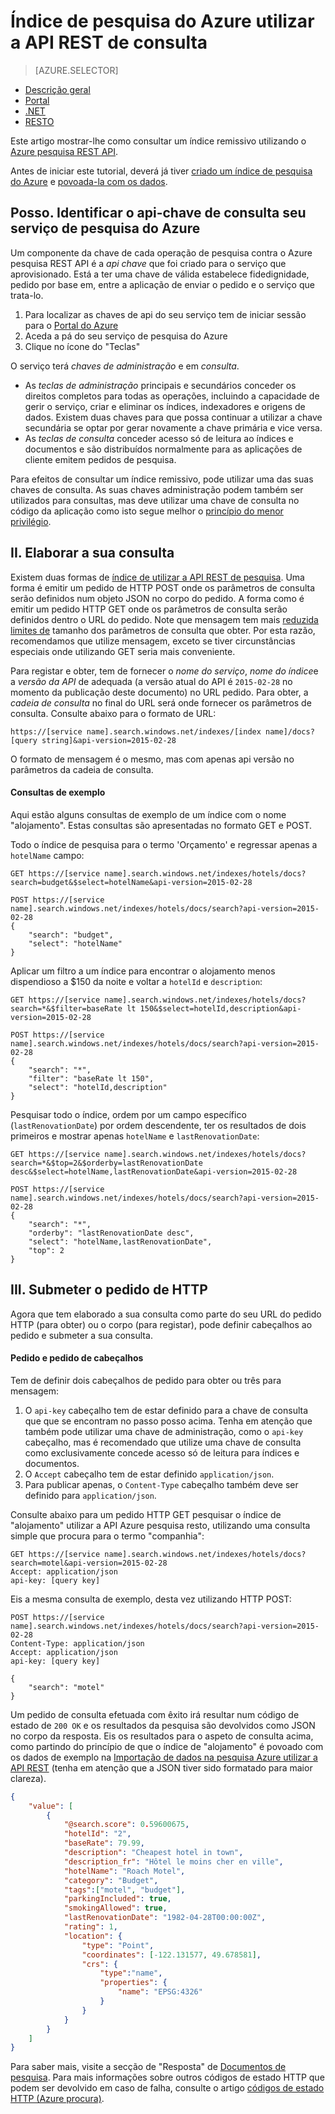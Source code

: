 <properties
    pageTitle="Índice de pesquisa Azure utilizar a API REST de consulta | Microsoft Azure | Serviço de pesquisa alojado na nuvem"
    description="Criar uma consulta de pesquisa na pesquisa Azure e utilizar parâmetros de pesquisa para filtrar e ordenar resultados de pesquisa."
    services="search"
    documentationCenter=""
    manager="jhubbard"
    authors="ashmaka"
/>

<tags
    ms.service="search"
    ms.devlang="na"
    ms.workload="search"
    ms.topic="get-started-article"
    ms.tgt_pltfrm="na"
    ms.date="08/29/2016"
    ms.author="ashmaka"/>

# <a name="query-your-azure-search-index-using-the-rest-api"></a>Índice de pesquisa do Azure utilizar a API REST de consulta
> [AZURE.SELECTOR]
- [Descrição geral](search-query-overview.md)
- [Portal](search-explorer.md)
- [.NET](search-query-dotnet.md)
- [RESTO](search-query-rest-api.md)

Este artigo mostrar-lhe como consultar um índice remissivo utilizando o [Azure pesquisa REST API](https://msdn.microsoft.com/library/azure/dn798935.aspx).

Antes de iniciar este tutorial, deverá já tiver [criado um índice de pesquisa do Azure](search-what-is-an-index.md) e [povoada-la com os dados](search-what-is-data-import.md).

## <a name="i-identify-your-azure-search-services-query-api-key"></a>Posso. Identificar o api-chave de consulta seu serviço de pesquisa do Azure
Um componente da chave de cada operação de pesquisa contra o Azure pesquisa REST API é a *api chave* que foi criado para o serviço que aprovisionado. Está a ter uma chave de válida estabelece fidedignidade, pedido por base em, entre a aplicação de enviar o pedido e o serviço que trata-lo.

1. Para localizar as chaves de api do seu serviço tem de iniciar sessão para o [Portal do Azure](https://portal.azure.com/)
2. Aceda a pá do seu serviço de pesquisa do Azure
3. Clique no ícone do "Teclas"

O serviço terá *chaves de administração* e em *consulta*.

 - As *teclas de administração* principais e secundários conceder os direitos completos para todas as operações, incluindo a capacidade de gerir o serviço, criar e eliminar os índices, indexadores e origens de dados. Existem duas chaves para que possa continuar a utilizar a chave secundária se optar por gerar novamente a chave primária e vice versa.
 - As *teclas de consulta* conceder acesso só de leitura ao índices e documentos e são distribuídos normalmente para as aplicações de cliente emitem pedidos de pesquisa.

Para efeitos de consultar um índice remissivo, pode utilizar uma das suas chaves de consulta. As suas chaves administração podem também ser utilizados para consultas, mas deve utilizar uma chave de consulta no código da aplicação como isto segue melhor o [princípio do menor privilégio](https://en.wikipedia.org/wiki/Principle_of_least_privilege).

## <a name="ii-formulate-your-query"></a>II. Elaborar a sua consulta
Existem duas formas de [índice de utilizar a API REST de pesquisa](https://msdn.microsoft.com/library/azure/dn798927.aspx). Uma forma é emitir um pedido de HTTP POST onde os parâmetros de consulta serão definidos num objeto JSON no corpo do pedido. A forma como é emitir um pedido HTTP GET onde os parâmetros de consulta serão definidos dentro o URL do pedido. Note que mensagem tem mais [reduzida limites de](https://msdn.microsoft.com/library/azure/dn798927.aspx) tamanho dos parâmetros de consulta que obter. Por esta razão, recomendamos que utilize mensagem, exceto se tiver circunstâncias especiais onde utilizando GET seria mais conveniente.

Para registar e obter, tem de fornecer o *nome do serviço*, *nome do índice*e a *versão da API* de adequada (a versão atual do API é `2015-02-28` no momento da publicação deste documento) no URL pedido. Para obter, a *cadeia de consulta* no final do URL será onde fornecer os parâmetros de consulta. Consulte abaixo para o formato de URL:

    https://[service name].search.windows.net/indexes/[index name]/docs?[query string]&api-version=2015-02-28

O formato de mensagem é o mesmo, mas com apenas api versão no parâmetros da cadeia de consulta.



#### <a name="example-queries"></a>Consultas de exemplo

Aqui estão alguns consultas de exemplo de um índice com o nome "alojamento". Estas consultas são apresentadas no formato GET e POST.

Todo o índice de pesquisa para o termo 'Orçamento' e regressar apenas a `hotelName` campo:

```
GET https://[service name].search.windows.net/indexes/hotels/docs?search=budget&$select=hotelName&api-version=2015-02-28

POST https://[service name].search.windows.net/indexes/hotels/docs/search?api-version=2015-02-28
{
    "search": "budget",
    "select": "hotelName"
}
```

Aplicar um filtro a um índice para encontrar o alojamento menos dispendioso a $150 da noite e voltar a `hotelId` e `description`:

```
GET https://[service name].search.windows.net/indexes/hotels/docs?search=*&$filter=baseRate lt 150&$select=hotelId,description&api-version=2015-02-28

POST https://[service name].search.windows.net/indexes/hotels/docs/search?api-version=2015-02-28
{
    "search": "*",
    "filter": "baseRate lt 150",
    "select": "hotelId,description"
}
```

Pesquisar todo o índice, ordem por um campo específico (`lastRenovationDate`) por ordem descendente, ter os resultados de dois primeiros e mostrar apenas `hotelName` e `lastRenovationDate`:

```
GET https://[service name].search.windows.net/indexes/hotels/docs?search=*&$top=2&$orderby=lastRenovationDate desc&$select=hotelName,lastRenovationDate&api-version=2015-02-28

POST https://[service name].search.windows.net/indexes/hotels/docs/search?api-version=2015-02-28
{
    "search": "*",
    "orderby": "lastRenovationDate desc",
    "select": "hotelName,lastRenovationDate",
    "top": 2
}
```

## <a name="iii-submit-your-http-request"></a>III. Submeter o pedido de HTTP
Agora que tem elaborado a sua consulta como parte do seu URL do pedido HTTP (para obter) ou o corpo (para registar), pode definir cabeçalhos ao pedido e submeter a sua consulta.

#### <a name="request-and-request-headers"></a>Pedido e pedido de cabeçalhos
Tem de definir dois cabeçalhos de pedido para obter ou três para mensagem:
1. O `api-key` cabeçalho tem de estar definido para a chave de consulta que que se encontram no passo posso acima. Tenha em atenção que também pode utilizar uma chave de administração, como o `api-key` cabeçalho, mas é recomendado que utilize uma chave de consulta como exclusivamente concede acesso só de leitura para índices e documentos.
2. O `Accept` cabeçalho tem de estar definido `application/json`.
3. Para publicar apenas, o `Content-Type` cabeçalho também deve ser definido para `application/json`.

Consulte abaixo para um pedido HTTP GET pesquisar o índice de "alojamento" utilizar a API Azure pesquisa resto, utilizando uma consulta simple que procura para o termo "companhia":

```
GET https://[service name].search.windows.net/indexes/hotels/docs?search=motel&api-version=2015-02-28
Accept: application/json
api-key: [query key]
```

Eis a mesma consulta de exemplo, desta vez utilizando HTTP POST:

```
POST https://[service name].search.windows.net/indexes/hotels/docs/search?api-version=2015-02-28
Content-Type: application/json
Accept: application/json
api-key: [query key]

{
    "search": "motel"
}
```

Um pedido de consulta efetuada com êxito irá resultar num código de estado de `200 OK` e os resultados da pesquisa são devolvidos como JSON no corpo da resposta. Eis os resultados para o aspeto de consulta acima, como partindo do princípio de que o índice de "alojamento" é povoado com os dados de exemplo na [Importação de dados na pesquisa Azure utilizar a API REST](search-import-data-rest-api.md) (tenha em atenção que a JSON tiver sido formatado para maior clareza).

```JSON
{
    "value": [
        {
            "@search.score": 0.59600675,
            "hotelId": "2",
            "baseRate": 79.99,
            "description": "Cheapest hotel in town",
            "description_fr": "Hôtel le moins cher en ville",
            "hotelName": "Roach Motel",
            "category": "Budget",
            "tags":["motel", "budget"],
            "parkingIncluded": true,
            "smokingAllowed": true,
            "lastRenovationDate": "1982-04-28T00:00:00Z",
            "rating": 1,
            "location": {
                "type": "Point",
                "coordinates": [-122.131577, 49.678581],
                "crs": {
                    "type":"name",
                    "properties": {
                        "name": "EPSG:4326"
                    }
                }
            }
        }
    ]
}
```

Para saber mais, visite a secção de "Resposta" de [Documentos de pesquisa](https://msdn.microsoft.com/library/azure/dn798927.aspx). Para mais informações sobre outros códigos de estado HTTP que podem ser devolvido em caso de falha, consulte o artigo [códigos de estado HTTP (Azure procura)](https://msdn.microsoft.com/library/azure/dn798925.aspx).
